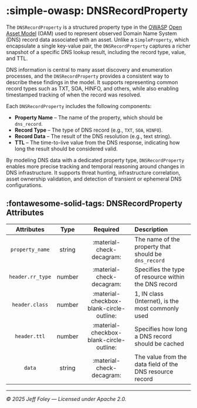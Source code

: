 # :simple-owasp: DNSRecordProperty

The `DNSRecordProperty` is a structured property type in the [OWASP](https://owasp.org) [Open Asset Model](https://github.com/owasp-amass/open-asset-model) (OAM) used to represent observed Domain Name System (DNS) record data associated with an asset. Unlike a `SimpleProperty`, which encapsulate a single key-value pair, the `DNSRecordProperty` captures a richer snapshot of a specific DNS lookup result, including the record type, value, and TTL.

DNS information is central to many asset discovery and enumeration processes, and the `DNSRecordProperty` provides a consistent way to describe these findings in the model. It supports representing common record types such as TXT, SOA, HINFO, and others, while also enabling timestamped tracking of when the record was resolved.

Each `DNSRecordProperty` includes the following components:

- **Property Name** – The name of the property, which should be `dns_record`.
- **Record Type** – The type of DNS record (e.g., `TXT`, `SOA`, `HINFO`).
- **Record Data** – The result of the DNS resolution (e.g., text string).
- **TTL** – The time-to-live value from the DNS response, indicating how long the result should be considered valid.

By modeling DNS data with a dedicated property type, `DNSRecordProperty` enables more precise tracking and temporal reasoning around changes in DNS infrastructure. It supports threat hunting, infrastructure correlation, asset ownership validation, and detection of transient or ephemeral DNS configurations.

## :fontawesome-solid-tags: DNSRecordProperty Attributes

| Attributes       | Type      | Required   | Description  |
| :--------------: | :-------: | :--------: | :----------- |
| `property_name`    | string | :material-check-decagram: | The name of the property that should be `dns_record` |
| `header.rr_type` | number | :material-check-decagram: | Specifies the type of resource within the DNS record |
| `header.class` | number | :material-checkbox-blank-circle-outline: | 1, IN class (Internet), is the most commonly used |
| `header.ttl` | number | :material-checkbox-blank-circle-outline: | Specifies how long a DNS record should be cached |
| `data`         | string | :material-check-decagram: | The value from the data field of the DNS resource record |

---

*© 2025 Jeff Foley — Licensed under Apache 2.0.*